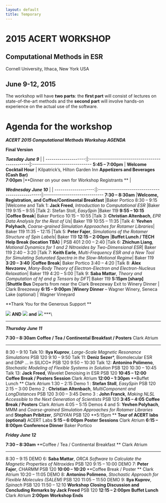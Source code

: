 ```yaml
---
layout: default
title: Temporary
---
```

# 2015 ACERT WORKSHOP

Computational Methods in ESR
----------------------------

Cornell University, Ithaca, New York USA

June 9-12, 2015
----------------------------

The workshop will have **two parts**: 
the **first part** will consist of lectures on state-of-the-art methods and the
**second part** will involve hands-on experience on the actual use of
the software. 
 

# Agenda for the workshop

***ACERT 2015 Computational Methods Workshop AGENDA***

****Final Version****



   ***Tuesday June 9*** |                                                   |
  --------------------:|:------------------------------------------------|:------------------------------
  **5:45 – 7:00pm**    | **Welcome Cocktail Hour**                        | Kilpatrick’s, Hilton Garden Inn **Appetizers and Beverages (Cash Bar)**            
  **7:00pm**           |**Dinner on your own for Workshop Registrants **  |



***Wednesday June 10*** |                    | 
  --------------------:|:-------------------------------------------------|:------------------------------
  **7:30 – 8:30am**    |**Welcome, Registration, and Coffee/Continental Breakfast**       |Baker Portico
  8:30 – 9:15          |Welcome and Talk 1: **Jack Freed**, *Introduction to Computational ESR* |Baker 119
  9:15 – 9:55          |Talk 2: Stefan Stoll, *EasySpin*   |Baker 119
  **9:55 – 10:15**     |**Coffee Break**| Baker Portico
  10:15 – 10:55        |Talk 3: **Christian Altenbach**, *EPR Data Analysis for the Rest of Us*| Baker 119
  10:55 – 11:35        |Talk 4: **Yevhen Polyhach**, *Coarse-grained Simulation Approaches for Rotamer Libraries*| Baker 119
  11:35 – 12:15        |Talk 5: **Peter Fajer**, *Simulations of the Rotamer Structure of Spin Labels*| Baker 119
  **12:15 – 2:00pm**   |**Buffet Lunch / TECH Help Break (location TBA)** | PSB 401
  2:00 – 2:40          |Talk 6: **Zhichun Liang**, *Motional Dynamics for 1 and 2 Nitroxides by Two-Dimensional ESR*| Baker 119
  2:40 – 3:20          |Talk 7: **Keith Earle**, *Multi-Frequency ESR and a New Tool for Simulating Saturated Spectra in the Slow-Motional Regime*| Baker 119
  **3:20 – 3:40**      |**Coffee Break**| Baker Portico
  3:40 – 4:20          |Talk 8: **Alex Nevzorov**, *Many-Body Theory of Electron-Electron and Electron-Nucleus Relaxation*| Baker 119
  4:20 – 5:00          |Talk 9: **Saba Mattar**, *Theory and Computation of hf and g Tensors by DFT*| Baker 119
  **5:15pm [sharp]**   |**Shuttle Bus** Departs from near the Clark Breezeway Exit to Winery Dinner | Clark Breezeway
  **6:15 – 9:00pm**    |**Winery Dinner** – Wagner Winery, Seneca Lake (optional) | Wagner Vineyard


**Thank You for the Generous Support **

![](media/image2.jpeg) **AND** ![](media/image3.jpeg) **and**
![](media/image4.jpeg) ***\
***

***Thursday June 11***

  **7:30 – 8:30am**    **Coffee / Tea / Continental Breakfast / Posters**                                                                                              Clark Atrium
  -------------------- ----------------------------------------------------------------------------------------------------------------------------------------------- ---------------
  8:30 – 9:10          Talk 10: **Ilya Kuprov**, *Large-Scale Magnetic Resonance Simulations*                                                                          PSB 120
  9:10 – 9:50          Talk 11: **Deniz Sezer***, Biomolecular ESR and DNP … in SILICO*                                                                                PSB 120
  9:50 – 10:30         Talk 12: **Antonino Polimeno**, *Stochastic Modeling of Flexible Systems in Solution*                                                           PSB 120
  10:30 – 10:45        Talk 13: **Jack Freed**, Wavelet Denoising in ESR                                                                                               PSB 120
  **10:45 – 12:00**    **Coffee Break / Posters Session**                                                                                                              Clark Atrium
  **12:00 – 1:30pm**   **Buffet Lunch **                                                                                                                               Clark Atrium
  1:30 – 2:15          Demo 1 : **Stefan Stoll**, *EasySpin*                                                                                                           PSB 120
  2:15 – 3:00          Demo 2 : **Christian Altenbach**, *MultiComponent and LongDistances*                                                                            PSB 120
  3:00 – 3:45          Demo 3 : **John Franck**, *Making NLSL Accessible to the Next Generation of Scientists*                                                         PSB 120
  **3:45 – 4:05**      **Coffee Break / Posters**                                                                                                                      Clark Atrium
  4:05 – 5:15          Demos 4 and 5: **Yevhen Polyhach**, MMM and *Coarse-grained Simulation Approaches for Rotamer Libraries* and **Stephan Pribitzer**, *SPIDYAN*   PSB 120
  **5:15pm **          **Tour of ACERT labs (optional)**                                                                                                               ACERT Labs
  **5:15 – 6:00pm**    **Poster Sessions**                                                                                                                             Clark Atrium
  **6:15 – 8:00pm**    **Conference Dinner**                                                                                                                           Baker Portico

***Friday June 12***

  **7:30 – 8:30am**    **Coffee / Tea / Continental Breakfast **                                                     Clark Atrium
  -------------------- --------------------------------------------------------------------------------------------- --------------
  8:30 – 9:15          DEMO 6: **Saba Mattar**, *ORCA Software to Calculate the Magnetic Properties of Nitroxides*   PSB 120
  9:15 – 10:00         DEMO 7: **Peter Fajer**, *CHARMM*                                                             PSB 120
  **10:00 – 10:20**    **Coffee Break / Poster **                                                                    Clark Atrium
  10:20 – 11:05        DEMO 8: **Antonino Polimeno**, *Stochastic Approach for Flexible Molecules (SALEM)*           PSB 120
  11:05 – 11:50        DEMO 9: **Ilya Kuprov**, *Spinach*                                                            PSB 120
  11:50 – 12:10        **Workshop Closing Discussion and Concluding Remarks by Jack Freed**                          PSB 120
  **12:15 – 2:00pm**   **Buffet Lunch**                                                                              Clark Atrium
  **2:00pm**           **Workshop Ends**
